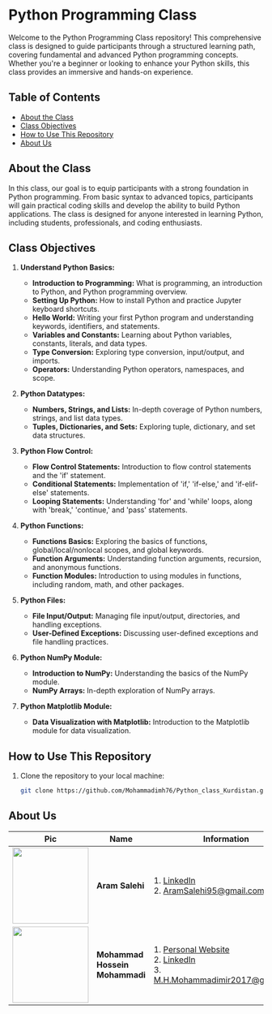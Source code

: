 # Python Programming Class

Welcome to the Python Programming Class repository! This comprehensive class is designed to guide participants through a structured learning path, covering fundamental and advanced Python programming concepts. Whether you're a beginner or looking to enhance your Python skills, this class provides an immersive and hands-on experience.

## Table of Contents
- [About the Class](#about-the-class)
- [Class Objectives](#class-objectives)
- [How to Use This Repository](#how-to-use-this-repository)
- [About Us](#about-us)
<!-- - [Class Schedule](#class-schedule) -->

## About the Class

In this class, our goal is to equip participants with a strong foundation in Python programming. From basic syntax to advanced topics, participants will gain practical coding skills and develop the ability to build Python applications. The class is designed for anyone interested in learning Python, including students, professionals, and coding enthusiasts.

## Class Objectives

1. **Understand Python Basics:**
   - **Introduction to Programming:** What is programming, an introduction to Python, and Python programming overview.
   - **Setting Up Python:** How to install Python and practice Jupyter keyboard shortcuts.
   - **Hello World:** Writing your first Python program and understanding keywords, identifiers, and statements.
   - **Variables and Constants:** Learning about Python variables, constants, literals, and data types.
   - **Type Conversion:** Exploring type conversion, input/output, and imports.
   - **Operators:** Understanding Python operators, namespaces, and scope.

2. **Python Datatypes:**
   - **Numbers, Strings, and Lists:** In-depth coverage of Python numbers, strings, and list data types.
   - **Tuples, Dictionaries, and Sets:** Exploring tuple, dictionary, and set data structures.

3. **Python Flow Control:**
   - **Flow Control Statements:** Introduction to flow control statements and the 'if' statement.
   - **Conditional Statements:** Implementation of 'if,' 'if-else,' and 'if-elif-else' statements.
   - **Looping Statements:** Understanding 'for' and 'while' loops, along with 'break,' 'continue,' and 'pass' statements.

4. **Python Functions:**
   - **Functions Basics:** Exploring the basics of functions, global/local/nonlocal scopes, and global keywords.
   - **Function Arguments:** Understanding function arguments, recursion, and anonymous functions.
   - **Function Modules:** Introduction to using modules in functions, including random, math, and other packages.

5. **Python Files:**
   - **File Input/Output:** Managing file input/output, directories, and handling exceptions.
   - **User-Defined Exceptions:** Discussing user-defined exceptions and file handling practices.

6. **Python NumPy Module:**
   - **Introduction to NumPy:** Understanding the basics of the NumPy module.
   - **NumPy Arrays:** In-depth exploration of NumPy arrays.

7. **Python Matplotlib Module:**
   - **Data Visualization with Matplotlib:** Introduction to the Matplotlib module for data visualization.
<!--
## Class Schedule

| Week | Topic                           | Duration |
|------|---------------------------------|----------|
| 1    | Python Introduction             | 1 day    |
| 2    | Python Datatypes                | 2 days   |
| 3    | Python Flow Control             | 2 days   |
| 4    | Python Functions                | 3 days   |
| 5    | Python Files                    | 2 days   |
| 6    | Python NumPy Module             | 2 days   |
| 7    | Python Matplotlib Module        | 1 day    |
| 8    | Capstone Project                | 2 days   |

Classes will be conducted twice a week for a total of 8 weeks.
-->

## How to Use This Repository

1. Clone the repository to your local machine:

   ```bash
   git clone https://github.com/Mohammadimh76/Python_class_Kurdistan.git

## About Us


| Pic            | Name   |    Information    |    Role    |
| --------         | ------ | -----------| -----------|
| <img width="150" height="150" src='/images/aramsalehi.jpg'>    | <b>Aram Salehi</b>  | 1. <a href="https://www.linkedin.com/in/aram-salehi/" target="_blank">LinkedIn</a> <br> 2. AramSalehi95@gmail.com       | Teacher |
| <img width="150" height="150" src='/images/mohammadhosseinmohammadi.jpg'>    | <b>Mohammad Hossein Mohammadi</b>   | 1. <a href="http://mohammadimh76.github.io/" target="_blank">Personal Website</a> <br> 2. <a href="https://www.linkedin.com/in/mohammadimh76/" target="_blank">LinkedIn</a> <br> 3. M.H.Mohammadimir2017@gmail.com              | Teacher Assistant (TA) |
